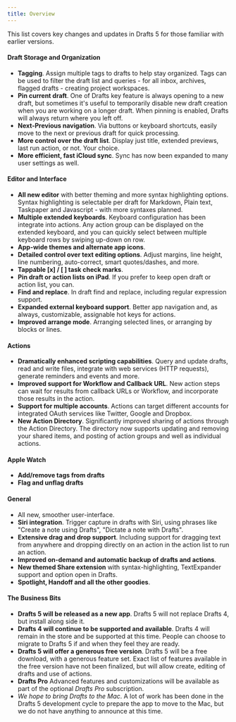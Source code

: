 ```yaml
---
title: Overview
---
```

This list covers key changes and updates in Drafts 5 for those familiar with earlier versions.

#### Draft Storage and Organization

- **Tagging**. Assign multiple tags to drafts to help stay organized. Tags can be used to filter the draft list and queries - for all inbox, archives, flagged drafts - creating project workspaces.
- **Pin current draft**. One of Drafts key feature is always opening to a new draft, but sometimes it's useful to temporarily disable new draft creation when you are working on a longer draft. When pinning is enabled, Drafts will always return where you left off.
- **Next-Previous navigation**. Via buttons or keyboard shortcuts, easily move to the next or previous draft for quick processing.
- **More control over the draft list**. Display just title, extended previews, last run action, or not. Your choice.
- **More efficient, fast iCloud sync**. Sync has now been expanded to many user settings as well.

#### Editor and Interface

- **All new editor** with better theming and more syntax highlighting options. Syntax highlighting is selectable per draft for Markdown, Plain text, Taskpaper and Javascript - with more syntaxes planned.
- **Multiple extended keyboards**. Keyboard configuration has been integrate into actions. Any action group can be displayed on the extended keyboard, and you can quickly select between multiple keyboard rows by swiping up-down on row.
- **App-wide themes and alternate app icons**.
- **Detailed control over text editing options**. Adjust margins, line height, line numbering, auto-correct, smart quotes/dashes, and more.
- **Tappable [x] / [ ] task check marks**.
- **Pin draft or action lists on iPad**. If you prefer to keep open draft or action list, you can.
- **Find and replace**. In draft find and replace, including regular expression support.
- **Expanded external keyboard support**. Better app navigation and, as always, customizable, assignable hot keys for actions.
- **Improved arrange mode**. Arranging selected lines, or arranging by blocks or lines.

#### Actions

- **Dramatically enhanced scripting capabilities**. Query and update drafts, read and write files, integrate with web services (HTTP requests), generate reminders and events and more.
- **Improved support for Workflow and Callback URL**. New action steps can wait for results from callback URLs or Workflow, and incorporate those results in the action.
- **Support for multiple accounts**. Actions can target different accounts for integrated OAuth services like Twitter, Google and Dropbox.
- **New Action Directory**. Significantly improved sharing of actions through the Action Directory. The directory now supports updating and removing your shared items, and posting of action groups and well as individual actions.

#### Apple Watch

- **Add/remove tags from drafts**
- **Flag and unflag drafts**

#### General

- All new, smoother user-interface.
- **Siri integration**. Trigger capture in drafts with Siri, using phrases like "Create a note using Drafts", "Dictate a note with Drafts".
- **Extensive drag and drop support**. Including support for dragging text from anywhere and dropping directly on an action in the action list to run an action.
- **Improved on-demand and automatic backup of drafts and actions**.
- **New themed Share extension** with syntax-highlighting, TextExpander support and option open in Drafts.
- **Spotlight, Handoff and all the other goodies**.

#### The Business Bits

- **Drafts 5 will be released as a new app**.  Drafts 5 will not replace Drafts 4, but install along side it.
- **Drafts 4 will continue to be supported and available**. Drafts 4 will remain in the store and be supported at this time. People can choose to migrate to Drafts 5 if and when they feel they are ready.
- **Drafts 5 will offer a generous free version**. Drafts 5 will be a free download, with a generous feature set. Exact list of features available in the free version have not been finalized, but will allow create, editing of drafts and use of actions.
- **Drafts Pro** Advanced features and customizations will be available as part of the optional *Drafts Pro* subscription.
- *We hope to bring Drafts to the Mac*. A lot of work has been done in the Drafts 5 development cycle to prepare the app to move to the Mac, but we do not have anything to announce at this time.

